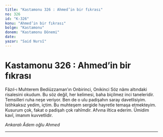 ```yaml
---
title: "Kastamonu 326 : Ahmed’in bir fıkrası"
no: 326
id: "K-326"
konu: "Ahmed’in bir fıkrası"
bolge: "Kastamonu"
donem: "Kastamonu Dönemi"
date: 
yazar: "Said Nursî"
---
```


# Kastamonu 326 : Ahmed’in bir fıkrası

Fâzıl-ı Muhterem Bediüzzaman’ın Onbirinci, Onikinci Söz nâmı altındaki risalesini okudum. Bu söz değil, her kelimesi, baha biçilmez inci taneleridir. Temsilleri ruha neşe veriyor. Ben de o ulu padişahın saray davetlisiyim. İstihkaksız yedim, içtim. Bu muhteşem sergide hayretle temaşa etmekteyim. Kusurum çok, fakat o padişah çok rahîmdir. Afvına iltica ederim. Ümidim kavî, imanım kuvvetlidir.

*Ankaralı Âdem oğlu*
*Ahmed*

***
